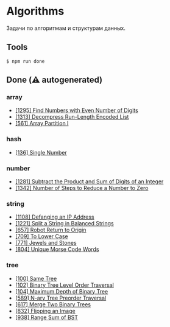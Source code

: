 # Algorithms

Задачи по алгоритмам и структурам данных.

## Tools

```
$ npm run done
```

## Done (⚠️ autogenerated)
### array
- <a href="https://leetcode.com/problems/find-numbers-with-even-number-of-digits">[1295] Find Numbers with Even Number of Digits</a>
- <a href="https://leetcode.com/problems/decompress-run-length-encoded-list">[1313] Decompress Run-Length Encoded List</a>
- <a href="https://leetcode.com/problems/array-partition-i">[561] Array Partition I</a>
### hash
- <a href="https://leetcode.com/problems/single-number">[136] Single Number</a>
### number
- <a href="https://leetcode.com/problems/subtract-the-product-and-sum-of-digits-of-an-integer">[1281] Subtract the Product and Sum of Digits of an Integer</a>
- <a href="https://leetcode.com/problems/number-of-steps-to-reduce-a-number-to-zero">[1342] Number of Steps to Reduce a Number to Zero</a>
### string
- <a href="https://leetcode.com/problems/defanging-an-ip-address">[1108] Defanging an IP Address</a>
- <a href="https://leetcode.com/problems/split-a-string-in-balanced-strings">[1221] Split a String in Balanced Strings</a>
- <a href="https://leetcode.com/problems/robot-return-to-origin">[657] Robot Return to Origin</a>
- <a href="https://leetcode.com/problems/to-lower-case">[709] To Lower Case</a>
- <a href="https://leetcode.com/problems/jewels-and-stones">[771] Jewels and Stones</a>
- <a href="https://leetcode.com/problems/unique-morse-code-words">[804] Unique Morse Code Words</a>
### tree
- <a href="https://leetcode.com/problems/same-tree">[100] Same Tree</a>
- <a href="https://leetcode.com/problems/binary-tree-level-order-traversal">[102] Binary Tree Level Order Traversal</a>
- <a href="https://leetcode.com/problems/maximum-depth-of-binary-tree">[104] Maximum Depth of Binary Tree</a>
- <a href="https://leetcode.com/problems/n-ary-tree-preorder-traversal">[589] N-ary Tree Preorder Traversal</a>
- <a href="https://leetcode.com/problems/merge-two-binary-trees">[617] Merge Two Binary Trees</a>
- <a href="https://leetcode.com/problems/flipping-an-image">[832] Flipping an Image</a>
- <a href="https://leetcode.com/problems/range-sum-of-bst">[938] Range Sum of BST</a>
